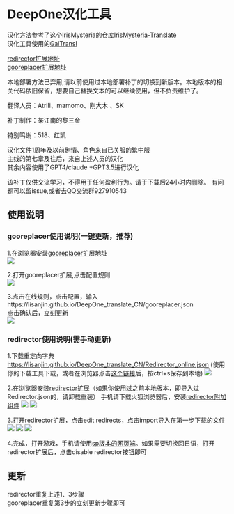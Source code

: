 # DeepOne汉化工具

汉化方法参考了这个IrisMysteria的仓库[IrisMysteria-Translate](https://github.com/game-reverse/IrisMysteria-Translate)  
汉化工具使用的[GalTransl](https://github.com/cx2333-gt/GalTransl)

[redirector扩展地址](https://chromewebstore.google.com/detail/redirector/ocgpenflpmgnfapjedencafcfakcekcd)  
[gooreplacer扩展地址](https://chromewebstore.google.com/detail/gooreplacer/jnlkjeecojckkigmchmfoigphmgkgbip)

本地部署方法已弃用,请以前使用过本地部署补丁的切换到新版本。本地版本的相关代码依旧保留，想要自己替换文本的可以继续使用，但不负责维护了。

翻译人员：Atrili、mamomo、刚大木 、SK

补丁制作：某江南的黎三金

特别鸣谢：518、红凯

汉化文件1周年及以前剧情、角色来自已关服的繁中服  
主线的第七章及往后，来自上述人员的汉化  
其余内容使用了GPT4/claude +GPT3.5进行汉化  

该补丁仅供交流学习，不得用于任何盈利行为。请于下载后24小时内删除。
有问题可以留issue,或者去QQ交流群927910543  

## 使用说明

### gooreplacer使用说明(一键更新，推荐)
1.在浏览器安装[gooreplacer扩展地址](https://chromewebstore.google.com/detail/gooreplacer/jnlkjeecojckkigmchmfoigphmgkgbip)  
![](https://lisanjin.github.io//DeepOne_translate_CN/image/gooreplacer-1.png)  

2.打开gooreplacer扩展,点击配置规则  
![](https://lisanjin.github.io//DeepOne_translate_CN/image/gooreplacer-2.png) 

3.点击在线规则，点击配置，输入https://lisanjin.github.io/DeepOne_translate_CN/gooreplacer.json  
点击确认后，立刻更新  
![](https://lisanjin.github.io//DeepOne_translate_CN/image/gooreplacer-3.png) 


### redirector使用说明(需手动更新)

1.下载重定向字典<https://lisanjin.github.io/DeepOne_translate_CN/Redirector_online.json> (使用你的下载工具下载，或者在浏览器点击[这个链接](Redirector_online.json)后，按ctrl+s保存到本地)
![](https://lisanjin.github.io//DeepOne_translate_CN/image/1.png)

2.在浏览器安装[redirector扩展](https://chromewebstore.google.com/detail/redirector/ocgpenflpmgnfapjedencafcfakcekcd)（如果你使用过之前本地版本，即导入过Redirector.json的，请卸载重装）
手机请下载火狐浏览器后，安装[redirector附加组件](https://addons.mozilla.org/zh-CN/android/addon/redirector/)
![](https://lisanjin.github.io//DeepOne_translate_CN/image/2.png)
![](https://lisanjin.github.io//DeepOne_translate_CN/image/2-2.png)

3.打开redirector扩展，点击edit redirects，点击import导入在第一步下载的文件
![](https://lisanjin.github.io//DeepOne_translate_CN/image/3.png)
![](https://lisanjin.github.io//DeepOne_translate_CN/image/3-2.png)
![](https://lisanjin.github.io//DeepOne_translate_CN/image/3-3.png)

4.完成，打开游戏，手机请使用[sp版本的网页端](https://sp-play.games.dmm.co.jp/play/deeponer/)。如果需要切换回日语，打开redirector扩展后，点击disable redirector按钮即可

## 更新

redirector重复上述1、3步骤  
gooreplacer重复第3步的立刻更新步骤即可
